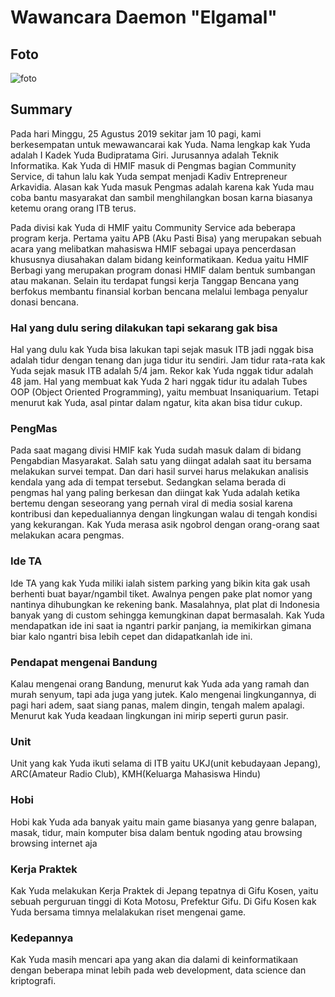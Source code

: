 # Wawancara Daemon "Elgamal"

## Foto
![foto](./16518177-16518237-16518353-16518368-16518404.jpg)

## Summary
Pada hari Minggu, 25 Agustus 2019 sekitar jam 10 pagi, kami berkesempatan untuk mewawancarai kak Yuda. Nama lengkap kak Yuda adalah I Kadek Yuda Budipratama Giri. Jurusannya adalah Teknik Informatika. Kak Yuda di HMIF masuk di Pengmas bagian Community Service, di tahun lalu kak Yuda sempat menjadi Kadiv Entrepreneur Arkavidia. Alasan kak Yuda masuk Pengmas adalah karena kak Yuda mau coba bantu masyarakat dan sambil menghilangkan bosan karna biasanya ketemu orang orang ITB terus.

Pada divisi kak Yuda di HMIF yaitu Community Service ada beberapa program kerja. Pertama yaitu APB (Aku Pasti Bisa) yang merupakan sebuah acara yang melibatkan mahasiswa HMIF sebagai upaya pencerdasan khususnya diusahakan dalam bidang keinformatikaan. Kedua yaitu HMIF Berbagi yang merupakan program donasi HMIF dalam bentuk sumbangan atau makanan. Selain itu terdapat fungsi kerja Tanggap Bencana yang berfokus membantu finansial korban bencana melalui lembaga penyalur donasi bencana.

### Hal yang dulu sering dilakukan tapi sekarang gak bisa
Hal yang dulu kak Yuda bisa lakukan tapi sejak masuk ITB jadi nggak bisa adalah tidur dengan tenang dan juga tidur itu sendiri. Jam tidur rata-rata kak Yuda sejak masuk ITB adalah 5/4 jam. Rekor kak Yuda nggak tidur adalah 48 jam. Hal yang membuat kak Yuda 2 hari nggak tidur itu adalah Tubes OOP (Object Oriented Programming), yaitu membuat Insaniquarium. Tetapi menurut kak Yuda, asal pintar dalam ngatur, kita akan bisa tidur cukup.

### PengMas
Pada saat magang divisi HMIF kak Yuda sudah masuk dalam di bidang Pengabdian Masyarakat. Salah satu yang diingat adalah saat itu bersama melakukan survei tempat. Dan dari hasil survei harus melakukan analisis kendala yang ada di tempat tersebut. Sedangkan selama berada di pengmas hal yang paling berkesan dan diingat kak Yuda adalah ketika bertemu dengan seseorang yang pernah viral di media sosial karena kontribusi dan kepedualiannya dengan lingkungan walau di tengah kondisi yang kekurangan. Kak Yuda merasa asik ngobrol dengan orang-orang
saat melakukan acara pengmas.

### Ide TA
Ide TA yang kak Yuda miliki ialah sistem parking yang bikin kita gak usah berhenti buat bayar/ngambil tiket. Awalnya pengen pake plat nomor yang nantinya dihubungkan ke rekening bank. Masalahnya, plat plat di Indonesia banyak yang di custom sehingga kemungkinan dapat bermasalah. Kak Yuda mendapatkan ide ini saat ia ngantri parkir panjang, ia memikirkan gimana biar kalo ngantri bisa lebih cepet dan didapatkanlah ide ini.

### Pendapat mengenai Bandung
Kalau mengenai orang Bandung, menurut kak Yuda ada yang ramah dan murah senyum, tapi ada juga yang jutek. Kalo mengenai lingkungannya, di pagi hari adem, saat siang panas, malem dingin, tengah malem apalagi. Menurut kak Yuda keadaan lingkungan ini mirip seperti gurun pasir.

### Unit
Unit yang kak Yuda ikuti selama di ITB yaitu UKJ(unit kebudayaan Jepang), ARC(Amateur Radio Club), KMH(Keluarga Mahasiswa Hindu)

### Hobi
Hobi kak Yuda ada banyak yaitu main game biasanya yang genre balapan, masak, tidur, main komputer bisa dalam bentuk ngoding atau browsing browsing internet aja

### Kerja Praktek
Kak Yuda melakukan Kerja Praktek di Jepang tepatnya di Gifu Kosen, yaitu sebuah perguruan tinggi di Kota Motosu, Prefektur Gifu. Di Gifu Kosen kak Yuda bersama timnya melalakukan riset mengenai game. 

### Kedepannya
Kak Yuda masih mencari apa yang akan dia dalami di keinformatikaan dengan beberapa minat lebih pada web development, data science dan kriptografi. 
